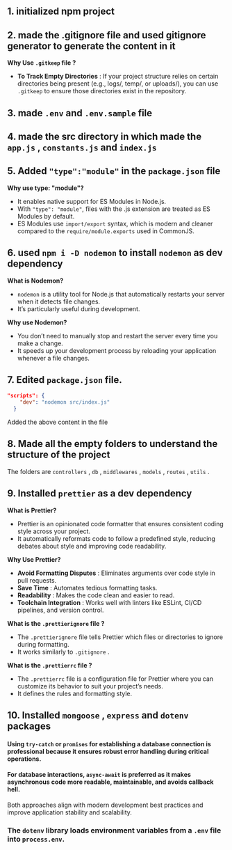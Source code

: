 ## 1. initialized npm project

## 2. made the .gitignore file and used gitignore generator to generate the content in it

**Why Use `.gitkeep` file ?**
- **To Track Empty Directories** : If your project structure relies on certain directories being present (e.g., logs/, temp/, or uploads/), you can use `.gitkeep` to ensure those directories exist in the repository.

## 3. made `.env` and `.env.sample` file

## 4. made the src directory in which made the `app.js` , `constants.js` and `index.js`

## 5. Added `"type":"module"` in the `package.json` file

**Why use type: "module"?**
- It enables native support for ES Modules in Node.js.
- With `"type": "module"`, files with the .js extension are treated as ES Modules by default.
- ES Modules use `import/export` syntax, which is modern and cleaner compared to the `require/module.exports` used in CommonJS.

## 6. used `npm i -D nodemon` to install `nodemon` as dev dependency

**What is Nodemon?**
- `nodemon` is a utility tool for Node.js that automatically restarts your server when it detects file changes. 
- It’s particularly useful during development.

**Why use Nodemon?**
- You don’t need to manually stop and restart the server every time you make a change.
- It speeds up your development process by reloading your application whenever a file changes.

## 7. Edited `package.json` file.
```json 
"scripts": {
    "dev": "nodemon src/index.js"
  } 
```
Added the above content in the file

## 8. Made all the empty folders to understand the structure of the project
The folders are `controllers` , `db` , `middlewares` , `models` , `routes` , `utils` .

## 9. Installed `prettier` as a dev dependency

**What is Prettier?**
- Prettier is an opinionated code formatter that ensures consistent coding style across your project. 
- It automatically reformats code to follow a predefined style, reducing debates about style and improving code readability.

**Why Use Prettier?**
- **Avoid Formatting Disputes** : Eliminates arguments over code style in pull requests.
- **Save Time** : Automates tedious formatting tasks.
- **Readability** : Makes the code clean and easier to read.
- **Toolchain Integration** : Works well with linters like ESLint, CI/CD pipelines, and version control.

**What is the `.prettierignore` file ?**
- The `.prettierignore` file tells Prettier which files or directories to ignore during formatting.
- It works similarly to `.gitignore` .

**What is the `.prettierrc` file ?**
- The `.prettierrc` file is a configuration file for Prettier where you can customize its behavior to suit your project’s needs.
- It defines the rules and formatting style.

## 10. Installed `mongoose` , `express` and `dotenv` packages

#### Using `try-catch` or `promises` for establishing a database connection is professional because it ensures robust error handling during critical operations. 
#### For database interactions, `async-await` is preferred as it makes asynchronous code more readable, maintainable, and avoids callback hell.
 Both approaches align with modern development best practices and improve application stability and scalability.

 ### The `dotenv` library loads environment variables from a `.env` file into `process.env`.

